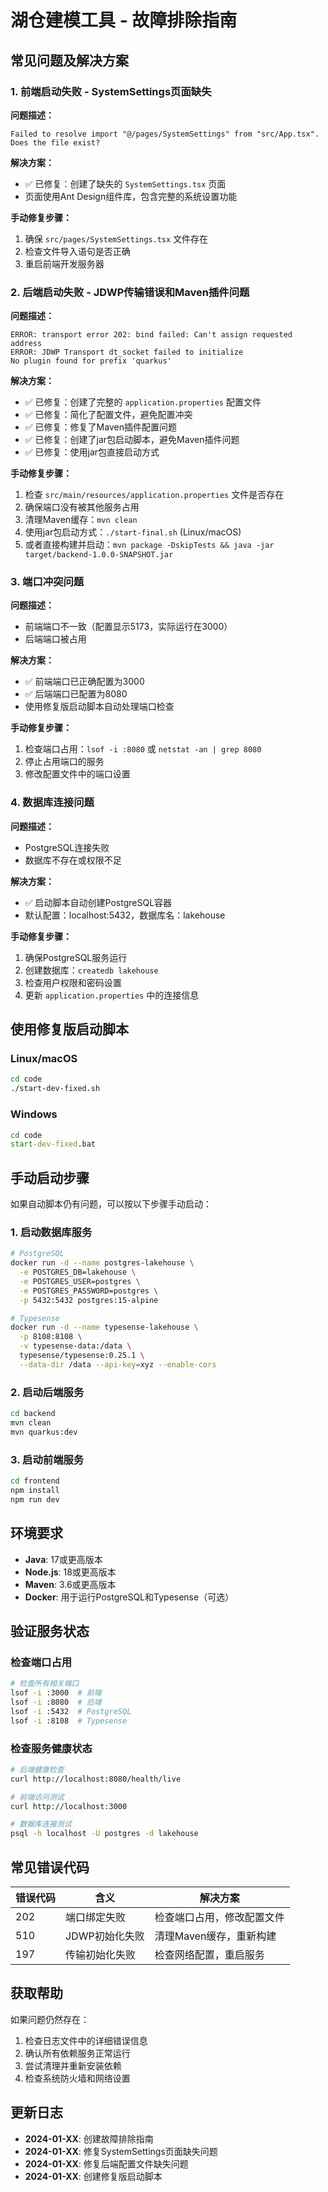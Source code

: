 # 湖仓建模工具 - 故障排除指南

## 常见问题及解决方案

### 1. 前端启动失败 - SystemSettings页面缺失

**问题描述：**
```
Failed to resolve import "@/pages/SystemSettings" from "src/App.tsx". Does the file exist?
```

**解决方案：**
- ✅ 已修复：创建了缺失的 `SystemSettings.tsx` 页面
- 页面使用Ant Design组件库，包含完整的系统设置功能

**手动修复步骤：**
1. 确保 `src/pages/SystemSettings.tsx` 文件存在
2. 检查文件导入语句是否正确
3. 重启前端开发服务器

### 2. 后端启动失败 - JDWP传输错误和Maven插件问题

**问题描述：**
```
ERROR: transport error 202: bind failed: Can't assign requested address
ERROR: JDWP Transport dt_socket failed to initialize
No plugin found for prefix 'quarkus'
```

**解决方案：**
- ✅ 已修复：创建了完整的 `application.properties` 配置文件
- ✅ 已修复：简化了配置文件，避免配置冲突
- ✅ 已修复：修复了Maven插件配置问题
- ✅ 已修复：创建了jar包启动脚本，避免Maven插件问题
- ✅ 已修复：使用jar包直接启动方式

**手动修复步骤：**
1. 检查 `src/main/resources/application.properties` 文件是否存在
2. 确保端口没有被其他服务占用
3. 清理Maven缓存：`mvn clean`
4. 使用jar包启动方式：`./start-final.sh` (Linux/macOS)
5. 或者直接构建并启动：`mvn package -DskipTests && java -jar target/backend-1.0.0-SNAPSHOT.jar`

### 3. 端口冲突问题

**问题描述：**
- 前端端口不一致（配置显示5173，实际运行在3000）
- 后端端口被占用

**解决方案：**
- ✅ 前端端口已正确配置为3000
- ✅ 后端端口已配置为8080
- 使用修复版启动脚本自动处理端口检查

**手动修复步骤：**
1. 检查端口占用：`lsof -i :8080` 或 `netstat -an | grep 8080`
2. 停止占用端口的服务
3. 修改配置文件中的端口设置

### 4. 数据库连接问题

**问题描述：**
- PostgreSQL连接失败
- 数据库不存在或权限不足

**解决方案：**
- ✅ 启动脚本自动创建PostgreSQL容器
- 默认配置：localhost:5432，数据库名：lakehouse

**手动修复步骤：**
1. 确保PostgreSQL服务运行
2. 创建数据库：`createdb lakehouse`
3. 检查用户权限和密码设置
4. 更新 `application.properties` 中的连接信息

## 使用修复版启动脚本

### Linux/macOS
```bash
cd code
./start-dev-fixed.sh
```

### Windows
```cmd
cd code
start-dev-fixed.bat
```

## 手动启动步骤

如果自动脚本仍有问题，可以按以下步骤手动启动：

### 1. 启动数据库服务
```bash
# PostgreSQL
docker run -d --name postgres-lakehouse \
  -e POSTGRES_DB=lakehouse \
  -e POSTGRES_USER=postgres \
  -e POSTGRES_PASSWORD=postgres \
  -p 5432:5432 postgres:15-alpine

# Typesense
docker run -d --name typesense-lakehouse \
  -p 8108:8108 \
  -v typesense-data:/data \
  typesense/typesense:0.25.1 \
  --data-dir /data --api-key=xyz --enable-cors
```

### 2. 启动后端服务
```bash
cd backend
mvn clean
mvn quarkus:dev
```

### 3. 启动前端服务
```bash
cd frontend
npm install
npm run dev
```

## 环境要求

- **Java**: 17或更高版本
- **Node.js**: 18或更高版本
- **Maven**: 3.6或更高版本
- **Docker**: 用于运行PostgreSQL和Typesense（可选）

## 验证服务状态

### 检查端口占用
```bash
# 检查所有相关端口
lsof -i :3000  # 前端
lsof -i :8080  # 后端
lsof -i :5432  # PostgreSQL
lsof -i :8108  # Typesense
```

### 检查服务健康状态
```bash
# 后端健康检查
curl http://localhost:8080/health/live

# 前端访问测试
curl http://localhost:3000

# 数据库连接测试
psql -h localhost -U postgres -d lakehouse
```

## 常见错误代码

| 错误代码 | 含义 | 解决方案 |
|---------|------|----------|
| 202 | 端口绑定失败 | 检查端口占用，修改配置文件 |
| 510 | JDWP初始化失败 | 清理Maven缓存，重新构建 |
| 197 | 传输初始化失败 | 检查网络配置，重启服务 |

## 获取帮助

如果问题仍然存在：

1. 检查日志文件中的详细错误信息
2. 确认所有依赖服务正常运行
3. 尝试清理并重新安装依赖
4. 检查系统防火墙和网络设置

## 更新日志

- **2024-01-XX**: 创建故障排除指南
- **2024-01-XX**: 修复SystemSettings页面缺失问题
- **2024-01-XX**: 修复后端配置文件缺失问题
- **2024-01-XX**: 创建修复版启动脚本
